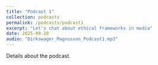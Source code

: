 ```yaml
---
title: "Podcast 1"
collection: podcasts
permalink: /podcasts/podcast1
excerpt: "Let's chat about ethical frameworks in media"
date: 2025-09-28
audio: "Dirkswager_Magnusson_Podcast1.mp3"
---
```

Details about the podcast.
